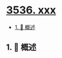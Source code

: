 # [3536. xxx](https://github.com/Tdahuyou/TNotes.leetcode/tree/main/notes/3536.%20xxx)

<!-- region:toc -->

- [1. 📝 概述](#1--概述)

<!-- endregion:toc -->

## 1. 📝 概述
